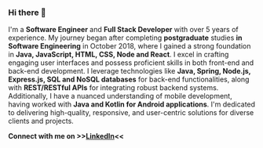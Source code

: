 ### Hi there 👋
I'm a **Software Engineer** and **Full Stack Developer** with over 5 years of experience. My journey began after completing **postgraduate** studies **in Software Engineering** in October 2018, where I gained a strong foundation in **Java, JavaScript, HTML, CSS, Node and React**. I excel in crafting engaging user interfaces and possess proficient skills in both front-end and back-end development. I leverage technologies like **Java, Spring, Node.js, Express.js, SQL and NoSQL databases** for back-end functionalities, along with **REST/RESTful APIs** for integrating robust backend systems. Additionally, I have a nuanced understanding of mobile development, having worked with **Java and Kotlin for Android applications**. I'm dedicated to delivering high-quality, responsive, and user-centric solutions for diverse clients and projects.

**Connect with me on >>[LinkedIn](https://www.linkedin.com/in/tiago-s-539957136/?locale=en_US)<<**

<!--
**tiagosgomes/tiagosgomes** is a ✨ _special_ ✨ repository because its `README.md` (this file) appears on your GitHub profile.

Here are some ideas to get you started:

- 🔭 I’m currently working on ...
- 🌱 I’m currently learning ...
- 👯 I’m looking to collaborate on ...
- 🤔 I’m looking for help with ...
- 💬 Ask me about ...
- 📫 How to reach me: ...
- 😄 Pronouns: ...
- ⚡ Fun fact: ...
-->
